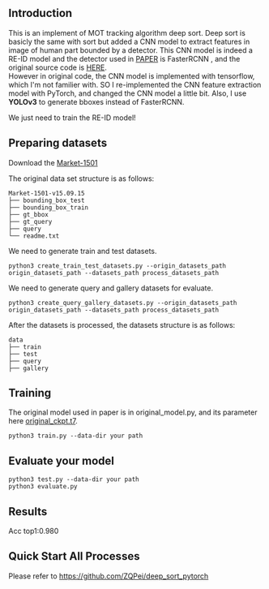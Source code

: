 ## Introduction
This is an implement of MOT tracking algorithm deep sort. Deep sort is basicly the same with sort but added a CNN model to extract features in image of human part bounded by a detector. This CNN model is indeed a RE-ID model and the detector used in [PAPER](https://arxiv.org/abs/1703.07402) is FasterRCNN , and the original source code is [HERE](https://github.com/nwojke/deep_sort).  
However in original code, the CNN model is implemented with tensorflow, which I'm not familier with. SO I re-implemented the CNN feature extraction model with PyTorch, and changed the CNN model a little bit. Also, I use **YOLOv3** to generate bboxes instead of FasterRCNN.

We just need to train the RE-ID model!

## Preparing datasets
Download the [Market-1501](https://zheng-lab.cecs.anu.edu.au/Project/project_reid.html) 

The original data set structure is as follows:
```
Market-1501-v15.09.15
├── bounding_box_test
├── bounding_box_train
├── gt_bbox
├── gt_query
├── query
└── readme.txt
```

We need to generate train and test datasets.

```
python3 create_train_test_datasets.py --origin_datasets_path origin_datasets_path --datasets_path process_datasets_path
```
We need to generate query and gallery datasets for evaluate.
```
python3 create_query_gallery_datasets.py --origin_datasets_path origin_datasets_path --datasets_path process_datasets_path
```

After the datasets is processed, the datasets structure is as follows:
```
data
├── train
├── test
├── query
├── gallery
```

## Training
The original model used in paper is in original_model.py, and its parameter here [original_ckpt.t7](https://drive.google.com/drive/folders/1xhG0kRH1EX5B9_Iz8gQJb7UNnn_riXi6).  

```
python3 train.py --data-dir your path
```

## Evaluate your model
```
python3 test.py --data-dir your path
python3 evaluate.py
```
## Results
Acc top1:0.980

## Quick Start All Processes
Please refer to https://github.com/ZQPei/deep_sort_pytorch
